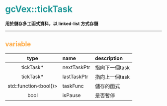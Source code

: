 # <span style="color:#229999">gcVex::tickTask</span>

**用於儲存多工函式資料，以 linked-list 方式存儲**

---

## <span style="color:#ffaa44">variable</span>
|         type          | name        | description    |
|:---------------------:|:----------- |:-------------- |
|       tickTask*       | nextTaskPtr | 指向下一個task |
|       tickTask*       | lastTaskPtr | 指向上一個task |
| std::function<bool()> | taskFunc    | 儲存的函式     |
|         bool          | isPause     | 是否暫停       |